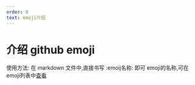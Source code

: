 ```yaml
---
order: 0
text: emoji介绍
---
```


# 介绍 github emoji

使用方法:
在 markdown 文件中,直接书写  :emoij名称:   即可
emoji的名称,可在 emoji列表中[查看](./emoji.md)
